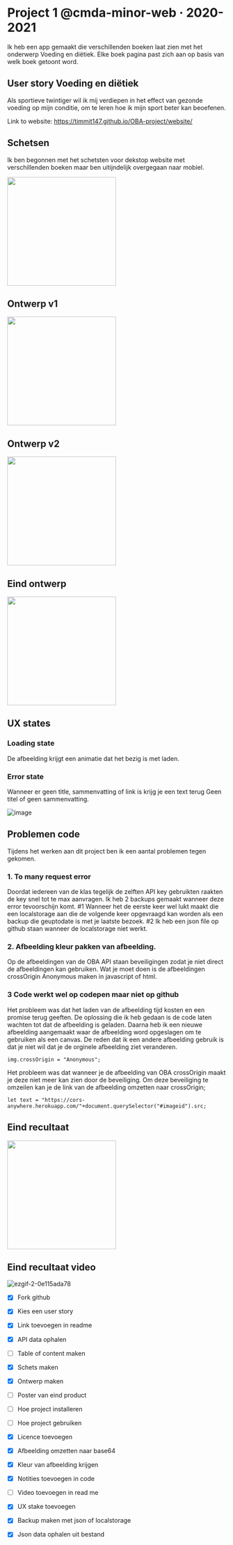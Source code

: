 # Project 1 @cmda-minor-web · 2020-2021
Ik heb een app gemaakt die verschillenden boeken laat zien met het onderwerp Voeding en diëtiek. Elke boek pagina past zich aan op basis van welk boek getoont word.

## User story Voeding en diëtiek 
Als sportieve twintiger wil ik mij verdiepen in het effect van gezonde voeding op mijn conditie, om te leren hoe ik mijn sport beter kan beoefenen.

Link to website: https://timmit147.github.io/OBA-project/website/

## Schetsen

Ik ben begonnen met het schetsten voor dekstop website met verschillenden boeken maar ben uitijndelijk overgegaan naar mobiel.

<img src="https://user-images.githubusercontent.com/29665951/158983933-e324cf02-85e9-47e1-8111-acf757d7f0aa.png"  width="250px">


## Ontwerp v1

<img src="https://user-images.githubusercontent.com/29665951/158984064-70cc3839-3d83-40c5-b9f9-a0952e17f087.png"  width="250px">

## Ontwerp v2

<img src="https://user-images.githubusercontent.com/29665951/158984215-71c14040-18fb-4942-85f8-0e81b9af7b6d.png"  width="250px">

## Eind ontwerp

<img src="https://user-images.githubusercontent.com/29665951/158984599-d18d1198-971e-4c05-9f16-e04e2eb80649.png"  width="250px">

## UX states

### Loading state 
De afbeelding krijgt een animatie dat het bezig is met laden.

### Error state 
Wanneer er geen title, sammenvatting of link is krijg je een text terug Geen titel of geen sammenvatting.

![image](https://user-images.githubusercontent.com/29665951/158991211-820eccaa-31c9-4889-8d30-3076790ca85d.png)

## Problemen code
Tijdens het werken aan dit project ben ik een aantal problemen tegen gekomen.

### 1. To many request error
Doordat iedereen van de klas tegelijk de zelften API key gebruikten raakten de key snel tot te max aanvragen. Ik heb 2 backups gemaakt wanneer deze error tevoorschijn komt. #1 Wanneer het de eerste keer wel lukt maakt die een localstorage aan die de volgende keer opgevraagd kan worden als een backup die geuptodate is met je laatste bezoek. #2 Ik heb een json file op github staan wanneer de localstorage niet werkt.

### 2. Afbeelding kleur pakken van afbeelding.
Op de afbeeldingen van de OBA API staan beveiligingen zodat je niet direct de afbeeldingen kan gebruiken. 
Wat je moet doen is de afbeeldingen crossOrigin Anonymous maken in javascript of html.

### 3 Code werkt wel op codepen maar niet op github

Het probleem was dat het laden van de afbeelding tijd kosten en een promise terug geeften. De oplossing die ik heb gedaan is de code laten wachten tot dat de afbeelding is geladen. Daarna heb ik een nieuwe afbeelding aangemaakt waar de afbeelding word opgeslagen om te gebruiken als een canvas. De reden dat ik een andere afbeelding gebruik is dat je niet wil dat je de orginele afbeelding ziet veranderen.


```
img.crossOrigin = "Anonymous";
```

Het probleem was dat wanneer je de afbeelding van OBA crossOrigin maakt je deze niet meer kan zien door de beveiliging. Om deze beveiliging te omzeilen kan je de link van de afbeelding omzetten naar crossOrigin;

```
let text = "https://cors-anywhere.herokuapp.com/"+document.querySelector("#imageid").src;
```


## Eind recultaat

<img src="https://user-images.githubusercontent.com/29665951/158983589-eef88cbd-093b-4213-9e95-fd6cbf92a2bc.png"  width="250px">

## Eind recultaat video

![ezgif-2-0e115ada78](https://user-images.githubusercontent.com/29665951/158986066-7109bb15-b4f1-460f-95d2-72b8fb98e9e1.gif)


- [x] Fork github
- [x] Kies een user story
- [x] Link toevoegen in readme
- [x] API data ophalen
- [ ] Table of content maken
- [x] Schets maken
- [x] Ontwerp maken
- [ ] Poster van eind product
- [ ] Hoe project installeren
- [ ] Hoe project gebruiken
- [x] Licence toevoegen
- [x] Afbeelding omzetten naar base64
- [x] Kleur van afbeelding krijgen
- [x] Notities toevoegen in code
- [ ] Video toevoegen in read me
- [x] UX stake toevoegen
- [x] Backup maken met json of localstorage
- [x] Json data ophalen uit bestand



